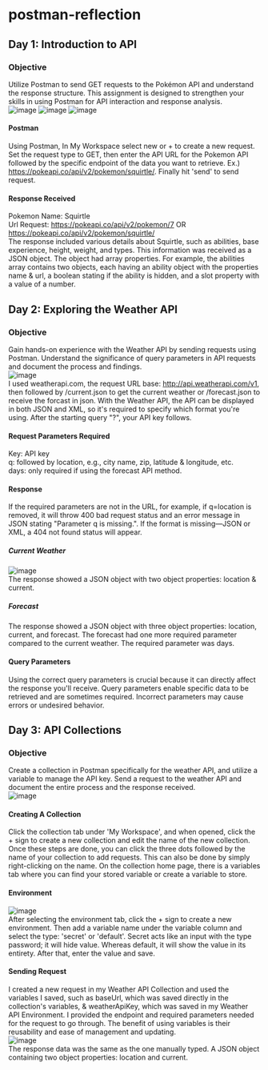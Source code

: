 # postman-reflection
## Day 1: Introduction to API
### Objective
Utilize Postman to send GET requests to the Pokémon API and understand the response structure. This assignment is designed to strengthen your skills in using Postman for API interaction and response analysis.  
![image](https://github.com/Laqwanda-Nettles/postman-reflection/assets/147118788/b2b11356-b348-44c5-9883-d51bd0824bc9)
![image](https://github.com/Laqwanda-Nettles/postman-reflection/assets/147118788/3123e538-d63f-48a3-a9f6-293705303467)
![image](https://github.com/Laqwanda-Nettles/postman-reflection/assets/147118788/67ed8676-0819-47a5-be31-da6a5959e2a4)
#### Postman
Using Postman, In My Workspace select new or +  to create a new request. Set the request type to GET, then enter the API URL for the Pokemon API followed by the specific endpoint of the data you want to retrieve. Ex.) https://pokeapi.co/api/v2/pokemon/squirtle/. Finally hit 'send' to send request.
#### Response Received
Pokemon Name: Squirtle  
Url Request: https://pokeapi.co/api/v2/pokemon/7 OR https://pokeapi.co/api/v2/pokemon/squirtle/  
The response included various details about Squirtle, such as abilities, base experience, height, weight, and types. This information was received as a JSON object. The object had array properties. For example, the abilities array contains two objects, each having an ability object with the properties name & url, a boolean stating if the ability is hidden, and a slot property with a value of a number.
## Day 2: Exploring the Weather API
### Objective
Gain hands-on experience with the Weather API by sending requests using Postman. Understand the significance of query parameters in API requests and document the process and findings.  
![image](https://github.com/Laqwanda-Nettles/postman-reflection/assets/147118788/b156d6bf-94df-4343-93bb-b7ded8470827)  
I used weatherapi.com, the request URL base: http://api.weatherapi.com/v1, then followed by /current.json to get the current weather or /forecast.json to receive the forcast in json. With the Weather API, the API can be displayed in both JSON and XML, so it's required to specify which format you're using. After the starting query "?", your API key follows.
#### Request Parameters Required
Key: API key  
q: followed by location, e.g., city name, zip, latitude & longitude, etc.  
days: only required if using the forecast API method.  
#### Response
If the required parameters are not in the URL, for example, if q=location is removed, it will throw 400 bad request status and an error message in JSON stating "Parameter q is missing.". If the format is missing—JSON or XML, a 404 not found status will appear.
##### Current Weather
![image](https://github.com/Laqwanda-Nettles/postman-reflection/assets/147118788/a686519a-d141-4d71-bd56-bdebbaaacd1b)  
The response showed a JSON object with two object properties: location & current.
##### Forecast
The response showed a JSON object with three object properties: location, current, and forecast. The forecast had one more required parameter compared to the current weather. The required parameter was days.
#### Query Parameters
Using the correct query parameters is crucial because it can directly affect the response you'll receive. Query parameters enable specific data to be retrieved and are sometimes required. Incorrect parameters may cause errors or undesired behavior.
## Day 3: API Collections
### Objective
Create a collection in Postman specifically for the weather API, and utilize a variable to manage the API key. Send a request to the weather API and document the entire process and the response received.  
![image](https://github.com/Laqwanda-Nettles/postman-reflection/assets/147118788/55de0c7b-1132-4792-a852-f2c33b5c87df)  
#### Creating A Collection
Click the collection tab under 'My Workspace', and when opened, click the + sign to create a new collection and edit the name of the new collection. Once these steps are done, you can click the three dots followed by the name of your collection to add requests. This can also be done by simply right-clicking on the name. On the collection home page, there is a variables tab where you can find your stored variable or create a variable to store.
#### Environment
![image](https://github.com/Laqwanda-Nettles/postman-reflection/assets/147118788/4b95c446-4ecd-4653-b8c0-59b5bb2332a6)  
After selecting the environment tab, click the + sign to create a new environment. Then add a variable name under the variable column and select the type: 'secret' or 'default'. Secret acts like an input with the type password; it will hide value. Whereas default, it will show the value in its entirety. After that, enter the value and save.
#### Sending Request
I created a new request in my Weather API Collection and used the variables I saved, such as baseUrl, which was saved directly in the collection's variables, & weatherApiKey, which was saved in my Weather API Environment. I provided the endpoint and required parameters needed for the request to go through. The benefit of using variables is their reusability and ease of management and updating.  
![image](https://github.com/Laqwanda-Nettles/postman-reflection/assets/147118788/9ddecf6a-31dc-4483-94aa-80a77aaca1c4)  
The response data was the same as the one manually typed. A JSON object containing two object properties: location and current.
